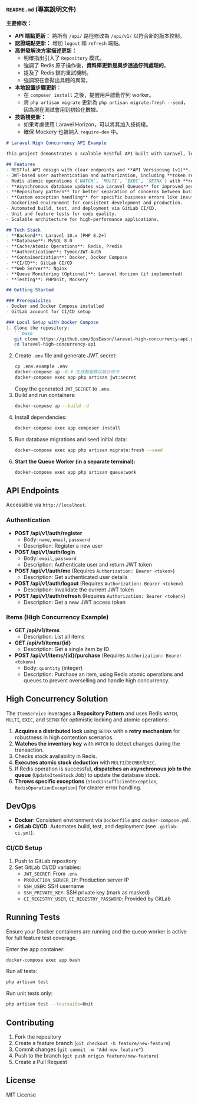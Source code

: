 
### **`README.md` (專案說明文件)**

**主要修改：**
* **API 端點更新：** 將所有 `/api/` 路徑修改為 `/api/v1/` 以符合新的版本控制。
* **認證端點更新：** 增加 `logout` 和 `refresh` 端點。
* **高併發解決方案描述更新：**
    * 明確指出引入了 `Repository` 模式。
    * 強調了 Redis 原子操作後，**資料庫更新是異步透過佇列處理的**。
    * 提及了 Redis 鎖的重試機制。
    * 強調現在會拋出具體的異常。
* **本地設置步驟更新：**
    * 在 `composer install` 之後，提醒用戶啟動佇列 worker。
    * 將 `php artisan migrate` 更新為 `php artisan migrate:fresh --seed`，因為現在測試會用到初始化數據。
* **技術棧更新：**
    * 如果考慮使用 Laravel Horizon，可以將其加入技術棧。
    * 確保 Mockery 也被納入 `require-dev` 中。

```markdown
# Laravel High Concurrency API Example

This project demonstrates a scalable RESTful API built with Laravel, leveraging **Redis atomic operations** for handling high-concurrency scenarios (e.g., inventory management), **JWT** for secure authentication, and **Docker** with **GitLab CI/CD** for automated deployment.

## Features
- RESTful API design with clear endpoints and **API Versioning (v1)**.
- JWT-based user authentication and authorization, including **token refresh and logout**.
- Redis atomic operations (`WATCH`, `MULTI`, `EXEC`, `SETNX`) with **retry mechanisms for distributed locks** to prevent race conditions.
- **Asynchronous database updates via Laravel Queues** for improved performance under high load.
- **Repository pattern** for better separation of concerns between business logic and data access.
- **Custom exception handling** for specific business errors like insufficient stock or Redis operation failures.
- Dockerized environment for consistent development and production.
- Automated build, test, and deployment via GitLab CI/CD.
- Unit and feature tests for code quality.
- Scalable architecture for high-performance applications.

## Tech Stack
- **Backend**: Laravel 10.x (PHP 8.2+)
- **Database**: MySQL 8.0
- **Cache/Atomic Operations**: Redis, Predis
- **Authentication**: Tymon/JWT-Auth
- **Containerization**: Docker, Docker Compose
- **CI/CD**: GitLab CI/CD
- **Web Server**: Nginx
- **Queue Monitoring (Optional)**: Laravel Horizon (if implemented)
- **Testing**: PHPUnit, Mockery

## Getting Started

### Prerequisites
- Docker and Docker Compose installed
- GitLab account for CI/CD setup

### Local Setup with Docker Compose
1. Clone the repository:
   ```bash
   git clone https://github.com/BpsEason/laravel-high-concurrency-api.git
   cd laravel-high-concurrency-api
   ```
2. Create `.env` file and generate JWT secret:
   ```bash
   cp .env.example .env
   docker-compose up -d # 先啟動服務以執行命令
   docker-compose exec app php artisan jwt:secret
   ```
   Copy the generated `JWT_SECRET` to `.env`.
3. Build and run containers:
   ```bash
   docker-compose up --build -d
   ```
4. Install dependencies:
   ```bash
   docker-compose exec app composer install
   ```
5. Run database migrations and seed initial data:
   ```bash
   docker-compose exec app php artisan migrate:fresh --seed
   ```
6. **Start the Queue Worker (in a separate terminal):**
   ```bash
   docker-compose exec app php artisan queue:work
   ```

## API Endpoints
Accessible via `http://localhost`.

### Authentication
- **POST /api/v1/auth/register**
  - Body: `name`, `email`, `password`
  - Description: Register a new user
- **POST /api/v1/auth/login**
  - Body: `email`, `password`
  - Description: Authenticate user and return JWT token
- **POST /api/v1/auth/me** (Requires `Authorization: Bearer <token>`)
  - Description: Get authenticated user details
- **POST /api/v1/auth/logout** (Requires `Authorization: Bearer <token>`)
  - Description: Invalidate the current JWT token
- **POST /api/v1/auth/refresh** (Requires `Authorization: Bearer <token>`)
  - Description: Get a new JWT access token

### Items (High Concurrency Example)
- **GET /api/v1/items**
  - Description: List all items
- **GET /api/v1/items/{id}**
  - Description: Get a single item by ID
- **POST /api/v1/items/{id}/purchase** (Requires `Authorization: Bearer <token>`)
  - Body: `quantity` (integer)
  - Description: Purchase an item, using Redis atomic operations and queues to prevent overselling and handle high concurrency.

## High Concurrency Solution
The `ItemService` leverages a **Repository Pattern** and uses Redis `WATCH`, `MULTI`, `EXEC`, and `SETNX` for optimistic locking and atomic operations:
1.  **Acquires a distributed lock** using `SETNX` with a **retry mechanism** for robustness in high contention scenarios.
2.  **Watches the inventory key** with `WATCH` to detect changes during the transaction.
3.  Checks stock availability in Redis.
4.  **Executes atomic stock deduction** with `MULTI`/`DECRBY`/`EXEC`.
5.  If Redis operation is successful, **dispatches an asynchronous job to the queue** (`UpdateItemStock` Job) to update the database stock.
6.  **Throws specific exceptions** (`StockInsufficientException`, `RedisOperationException`) for clearer error handling.

## DevOps
- **Docker**: Consistent environment via `Dockerfile` and `docker-compose.yml`.
- **GitLab CI/CD**: Automates build, test, and deployment (see `.gitlab-ci.yml`).

### CI/CD Setup
1. Push to GitLab repository
2. Set GitLab CI/CD variables:
   - `JWT_SECRET`: From `.env`
   - `PRODUCTION_SERVER_IP`: Production server IP
   - `SSH_USER`: SSH username
   - `SSH_PRIVATE_KEY`: SSH private key (mark as masked)
   - `CI_REGISTRY_USER`, `CI_REGISTRY_PASSWORD`: Provided by GitLab

## Running Tests
Ensure your Docker containers are running and the queue worker is active for full feature test coverage.

Enter the app container:
```bash
docker-compose exec app bash
```
Run all tests:
```bash
php artisan test
```
Run unit tests only:
```bash
php artisan test --testsuite=Unit
```

## Contributing
1. Fork the repository
2. Create a feature branch (`git checkout -b feature/new-feature`)
3. Commit changes (`git commit -m "Add new feature"`)
4. Push to the branch (`git push origin feature/new-feature`)
5. Create a Pull Request

## License
MIT License
```
